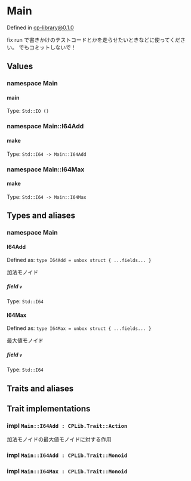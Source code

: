# Main

Defined in cp-library@0.1.0

fix run で書きかけのテストコードとかを走らせたいときなどに使ってください。
でもコミットしないで！

## Values

### namespace Main

#### main

Type: `Std::IO ()`

### namespace Main::I64Add

#### make

Type: `Std::I64 -> Main::I64Add`

### namespace Main::I64Max

#### make

Type: `Std::I64 -> Main::I64Max`

## Types and aliases

### namespace Main

#### I64Add

Defined as: `type I64Add = unbox struct { ...fields... }`

加法モノイド

##### field `v`

Type: `Std::I64`

#### I64Max

Defined as: `type I64Max = unbox struct { ...fields... }`

最大値モノイド

##### field `v`

Type: `Std::I64`

## Traits and aliases

## Trait implementations

### impl `Main::I64Add : CPLib.Trait::Action`

加法モノイドの最大値モノイドに対する作用

### impl `Main::I64Add : CPLib.Trait::Monoid`

### impl `Main::I64Max : CPLib.Trait::Monoid`